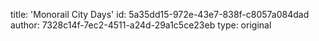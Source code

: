 title: 'Monorail City Days'
id: 5a35dd15-972e-43e7-838f-c8057a084dad
author: 7328c14f-7ec2-4511-a24d-29a1c5ce23eb
type: original

